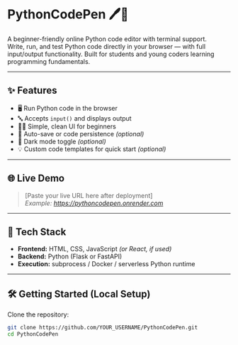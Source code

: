# PythonCodePen 🖊️🐍

A beginner-friendly online Python code editor with terminal support.  
Write, run, and test Python code directly in your browser — with full input/output functionality. Built for students and young coders learning programming fundamentals.

---

## ✨ Features

- 🖥️ Run Python code in the browser
- 🔤 Accepts `input()` and displays output
- 🧑‍💻 Simple, clean UI for beginners
- 💾 Auto-save or code persistence *(optional)*
- 🌙 Dark mode toggle *(optional)*
- 💡 Custom code templates for quick start *(optional)*

---

## 🌐 Live Demo

> [Paste your live URL here after deployment]  
> _Example: https://pythoncodepen.onrender.com_

---

## 🚀 Tech Stack

- **Frontend:** HTML, CSS, JavaScript *(or React, if used)*
- **Backend:** Python (Flask or FastAPI)
- **Execution:** subprocess / Docker / serverless Python runtime

---

## 🛠️ Getting Started (Local Setup)

Clone the repository:

```bash
git clone https://github.com/YOUR_USERNAME/PythonCodePen.git
cd PythonCodePen
